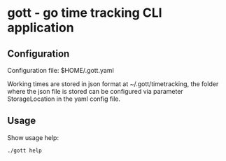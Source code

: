 # gott - go time tracking CLI application

## Configuration
Configuration file: $HOME/.gott.yaml

Working times are stored in json format at ~/.gott/timetracking, the folder where the json file is stored can be configured via parameter StorageLocation in the yaml config file.

## Usage
Show usage help:

```./gott help```